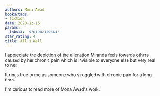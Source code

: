 ```yaml
---
authors: Mona Awad
books/tags:
- fiction
date: 2023-12-15
params:
  isbn13: '9781982169664'
star_rating: 4
title: All's Well
---
```


I appreciate the depiction of the alienation Miranda feels towards others caused
by her chronic pain which is invisible to everyone else but very real to her.

It rings true to me as someone who struggled with chronic pain for a long time.

<!--more-->

I'm curious to read more of Mona Awad's work.